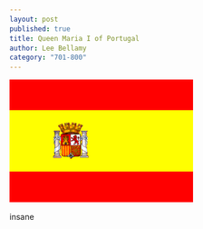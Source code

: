 ```yaml
---
layout: post
published: true
title: Queen Maria I of Portugal
author: Lee Bellamy
category: "701-800"
---
```


![es-1936.gif](/images/es-1936.gif)

insane
